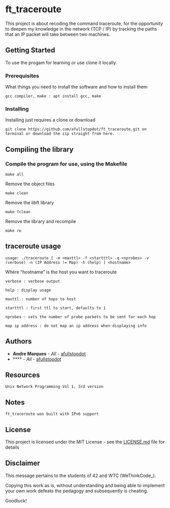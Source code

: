 # ft_traceroute

This project is about recoding the command traceroute, for the opportunity to deepen my knowledge in the network (TCP / IP) by tracking the paths that an IP packet will take between two machines.

## Getting Started

To use the progam for learning or use clone it locally.

### Prerequisites

What things you need to install the software and how to install them

```
gcc compiler, make : apt install gcc, make
```

### Installing

Installing just requires a clone or download


```
git clone https://github.com/afullstopdot/ft_traceroute.git on terminal or download the zip straight from here.
```

## Compiling the library


### Compile the program for use, using the Makefile

```
make all
```

Remove the object files

```
make clean
```

Remove the libft library

```
make fclean
```

Remove the library and recompile

```
make re
```

## traceroute usage

```
usage: ./traceroute [ -m <maxttl> -f <startttl> -q <nprobes> -v (verbose) -n (IP Address != Map) -h (help) ] <hostname>
```

Where “hostname” is the host you want to traceroute

```
verbose : verbose output
```
```
help : display usage
```
```
maxttl : number of hops to host
```
```
startttl : first ttl to start, defaults to 1
```
```
nprobes : sets the number of probe packets to be sent for each hop
```
```
map ip address : do not map an ip address when displaying info
```

## Authors

* **Andre Marques** - *All* - [afullstopdot](https://github.com/afullstopdot)
* **** - *All* - [afullstopdot](https://github.com/afullstopdot)

## Resources

```
Unix Network Programming Vol 1, 3rd version
```

## Notes

```
ft_traceroute was built with IPv6 support
```

## License

This project is licensed under the MIT License - see the [LICENSE.md](LICENSE.md) file for details

## Disclaimer

This message pertains to the students of 42 and WTC (WeThinkCode_).

Copying this work as is, without understanding and being able to implement your own work defeats the pedagogy and subsequently is cheating.

Goodluck!
